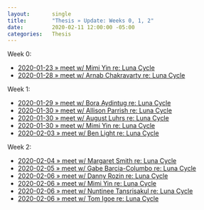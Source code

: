```yaml
---
layout:       single
title:        "Thesis » Update: Weeks 0, 1, 2"
date:         2020-02-11 12:00:00 -05:00
categories:   Thesis
---
```


Week 0:

- [2020-01-23 » meet w/ Mimi Yin re: Luna Cycle](https://www.evernote.com/l/AEEM-6cAEU5LRZyWH3U5XlePkLljMA2n534)
- [2020-01-28 » meet w/ Arnab Chakravarty re: Luna Cycle](https://www.evernote.com/l/AEHJA7MiT55NdKtuiWQSrR_pWIagK4d4nWQ)

Week 1:

- [2020-01-29 » meet w/ Bora Aydintug re: Luna Cycle](https://www.evernote.com/l/AEH03zNMUBZNM5jyBYcLZVEQAwv567T8dvQ)
- [2020-01-30 » meet w/ Allison Parrish re: Luna Cycle](https://www.evernote.com/l/AEFAFPaXLlZA6rIJKgzCAa6drvDEdj8VhC0)
- [2020-01-30 » meet w/ August Luhrs re: Luna Cycle](https://www.evernote.com/l/AEHQ8X4v6K1AWbOHR4NZ_R3-8v4eoN8lcd4)
- [2020-01-30 » meet w/ Mimi Yin re: Luna Cycle](https://www.evernote.com/l/AEGCLHFqb15GWKoL2b4Tt4MEFgwDPlMsXSY)
- [2020-02-03 » meet w/ Ben Light re: Luna Cycle](https://www.evernote.com/l/AEE0X260K-BM9riXCeXn527ekeh0nuNTZE8)

Week 2:

- [2020-02-04 » meet w/ Margaret Smith re: Luna Cycle](https://www.evernote.com/l/AEHFixFVNT5OIaa5PadmskuHTy0ROuHYVI4)
- [2020-02-05 » meet w/ Gabe Barcia-Columbo re: Luna Cycle](https://www.evernote.com/l/AEHFixFVNT5OIaa5PadmskuHTy0ROuHYVI4)
- [2020-02-06 » meet w/ Danny Rozin re: Luna Cycle](https://www.evernote.com/l/AEEDKx-LrSpNfqvIatWrVxovZfnItrn4bYI)
- [2020-02-06 » meet w/ Mimi Yin re: Luna Cycle](https://www.evernote.com/l/AEEdSlqULdRMYIhMm1nC-RLyrUCbT8Mo14g)
- [2020-02-06 » meet w/ Nuntinee Tansrisakul re: Luna Cycle](https://www.evernote.com/l/AEGHmwMcsnlMjpSfHqePpj3I7LmKnl2lKh8)
- [2020-02-06 » meet w/ Tom Igoe re: Luna Cycle](https://www.evernote.com/l/AEFIue51NXROvLg1049eKkeBhlRj_bQu-Rg)
